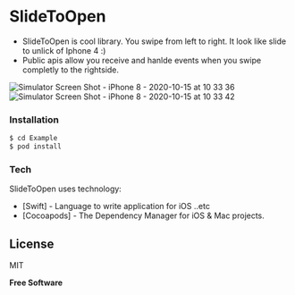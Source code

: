 # SlideToOpen
  - SlideToOpen is cool library. You swipe from left to right. It look like slide to unlick of Iphone 4 :)
  - Public apis allow you receive and hanlde events when you swipe completly to the rightside.
  
![Simulator Screen Shot - iPhone 8 - 2020-10-15 at 10 33 36](https://user-images.githubusercontent.com/15699560/96070131-36307b00-0ed2-11eb-88ed-69f20452d183.png)
![Simulator Screen Shot - iPhone 8 - 2020-10-15 at 10 33 42](https://user-images.githubusercontent.com/15699560/96070136-3761a800-0ed2-11eb-9a6d-9bf7d0e1b3df.png)


### Installation
```sh
$ cd Example
$ pod install
```

### Tech
SlideToOpen uses technology:

* [Swift] - Language to write application for iOS ..etc
* [Cocoapods] - The Dependency Manager for iOS & Mac projects.

License
----
MIT

**Free Software**


